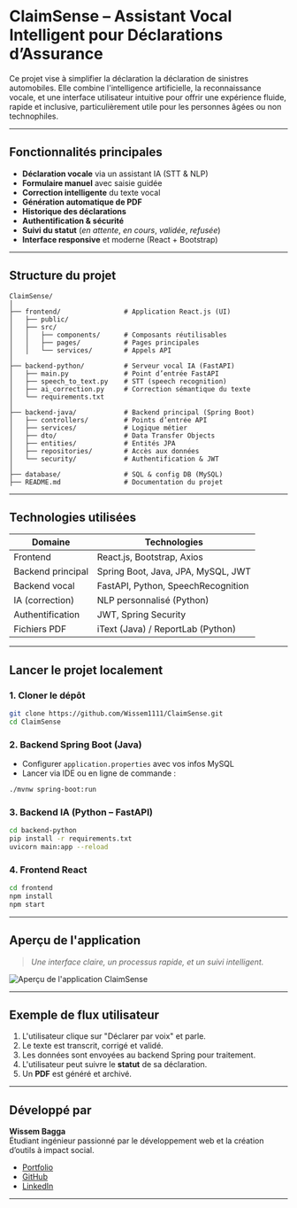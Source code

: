 
# ClaimSense – Assistant Vocal Intelligent pour Déclarations d’Assurance

Ce projet vise à simplifier la déclaration la déclaration de sinistres automobiles. Elle combine l'intelligence artificielle, la reconnaissance vocale, et une interface utilisateur intuitive pour offrir une expérience fluide, rapide et inclusive, particulièrement utile pour les personnes âgées ou non technophiles.

---

## Fonctionnalités principales

-  **Déclaration vocale** via un assistant IA (STT & NLP)  
-  **Formulaire manuel** avec saisie guidée  
-  **Correction intelligente** du texte vocal  
-  **Génération automatique de PDF**  
-  **Historique des déclarations**  
-  **Authentification & sécurité**  
-  **Suivi du statut** (_en attente_, _en cours_, _validée_, _refusée_)  
-  **Interface responsive** et moderne (React + Bootstrap)

---

## Structure du projet

```
ClaimSense/
│
├── frontend/                # Application React.js (UI)
│   ├── public/
│   ├── src/
│   │   ├── components/      # Composants réutilisables
│   │   ├── pages/           # Pages principales
│   │   └── services/        # Appels API
│
├── backend-python/          # Serveur vocal IA (FastAPI)
│   ├── main.py              # Point d’entrée FastAPI
│   ├── speech_to_text.py    # STT (speech recognition)
│   ├── ai_correction.py     # Correction sémantique du texte
│   └── requirements.txt
│
├── backend-java/            # Backend principal (Spring Boot)
│   ├── controllers/         # Points d’entrée API
│   ├── services/            # Logique métier
│   ├── dto/                 # Data Transfer Objects
│   ├── entities/            # Entités JPA
│   ├── repositories/        # Accès aux données
│   └── security/            # Authentification & JWT
│
├── database/                # SQL & config DB (MySQL)
├── README.md                # Documentation du projet
```

---

## Technologies utilisées

| Domaine            | Technologies                          |
|--------------------|----------------------------------------|
| Frontend           | React.js, Bootstrap, Axios             |
| Backend principal  | Spring Boot, Java, JPA, MySQL, JWT     |
| Backend vocal      | FastAPI, Python, SpeechRecognition     |
| IA (correction)    | NLP personnalisé (Python)              |
| Authentification   | JWT, Spring Security                   |
| Fichiers PDF       | iText (Java) / ReportLab (Python)      |

---

## Lancer le projet localement

### 1. Cloner le dépôt
```bash
git clone https://github.com/Wissem1111/ClaimSense.git
cd ClaimSense
```

### 2. Backend Spring Boot (Java)
- Configurer `application.properties` avec vos infos MySQL
- Lancer via IDE ou en ligne de commande :
```bash
./mvnw spring-boot:run
```

### 3. Backend IA (Python – FastAPI)
```bash
cd backend-python
pip install -r requirements.txt
uvicorn main:app --reload
```

### 4. Frontend React
```bash
cd frontend
npm install
npm start
```

---

## Aperçu de l'application

> _Une interface claire, un processus rapide, et un suivi intelligent._

![Aperçu de l'application ClaimSense](https://example.com/preview.png)

---

##  Exemple de flux utilisateur

1. L'utilisateur clique sur "Déclarer par voix" et parle.  
2. Le texte est transcrit, corrigé et validé.  
3. Les données sont envoyées au backend Spring pour traitement.  
4. L'utilisateur peut suivre le **statut** de sa déclaration.  
5. Un **PDF** est généré et archivé.

---

##  Développé par

**Wissem Bagga**  
Étudiant ingénieur passionné par le développement web et la création d’outils à impact social.

-  [Portfolio](https://wissem-s-portfolio.onrender.com)  
-  [GitHub](https://github.com/Wissem1111)  
-  [LinkedIn](https://www.linkedin.com/in/wissem-bagga-369917231/) 

---
